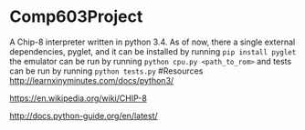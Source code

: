 # Comp603Project
A Chip-8 interpreter written in python 3.4.
As of now, there a single external dependencies, pyglet, and it can be installed by running ```pip install pyglet``` the emulator can be run by running ```python cpu.py <path_to_rom>``` and tests can be run by running ```python tests.py```
#Resources
http://learnxinyminutes.com/docs/python3/

https://en.wikipedia.org/wiki/CHIP-8

http://docs.python-guide.org/en/latest/
